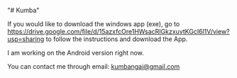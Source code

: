 "# Kumba" 



If you would like to download the windows app (exe), go to https://drive.google.com/file/d/15azxfcOre1HWsacRIGkzxuvtKGcI6l1V/view?usp=sharing to follow the instructions and download the App.

I am working on the Android version right now.

You can contact me through email: kumbangai@gmail.com

